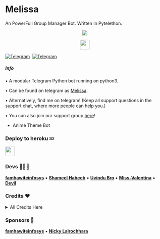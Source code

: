 # Melissa

An PowerFull Group Manager Bot. Written In Pytelethon.

<p align="center">
  <img src="https://i.ibb.co/jbwpmTn/Melissa-as-Cop-Girl.jpg">
</p>

<p align="center">
  <a href="https://python.org">
     <img height="30px" src="http://forthebadge.com/images/badges/made-with-python.svg">
  </a>

[![Telegram](https://img.shields.io/badge/Channel-003245?style=flat&labelColor=224242&logoColor=white&for-the-badge&logo=telegram)](https://t.me/MelissaUpdates)&nbsp; [![Telegram](https://img.shields.io/badge/Support-003245?style=flat&labelColor=224242&logoColor=white&for-the-badge&logo=telegram)](https://t.me/MelissaSupport)&nbsp;

##### Info

• A modular Telegram Python bot running on python3.

• Can be found on telegram as [Melissa](https://t.me/dMelissaBot).

• Alternatively, find me on telegram! (Keep all support questions in the support chat, where more people can help you.)

• You can also join our support group [here](https://t.me/MelissaSupport)!

- Anime Theme Bot

### Deploy to heroku 💤

<p align="left">
  <a href="https://dashboard.heroku.com/new?template=https://github.com/famhawiteinfosys/Melissa/">
     <img height="30px" src="https://img.shields.io/badge/Deploy%20To%20Heroku-blueviolet?style=for-the-badge&logo=heroku">
  </a>

### Devs 👨🏻‍💻

**[famhawiteinfosys](https://github.com/famhawiteinfosys)** ▪ **[Shameel Habeeb](https://github.com/shamilhabeebnelli)** ▪ **[Uvindu Bro](https://github.com/UvinduBro)** ▪ **[Miss-Valentina](https://github.com/Miss-Valentina)** ▪ **[Devil](https://github.com/lucifeermorningstar)**

### Credits ❤
<details><summary>All Credits Here</summary>
<p>

**[famhawiteinfosys](https://github.com/famhawiteinfosys)** ▪ **[Aswin Raj](https://github.com/ASWIN-RAJ-TG)** ▪ **[Uvindu Bro](https://github.com/UvinduBro)** ▪ **[Devil](https://github.com/lucifeermorningstar)** ▪ **[Miss-Valentina](https://github.com/Miss-Valentina)** ▪ **[MashaRobot](https://github.com/Mr-Dark-Prince/MashaRoBot)** ▪ **[SaitamaRobot](https://github.com/AnimeKaizoku/SaitamaRobot)** ▪ **[WilliamButcherBot](https://github.com/thehamkercat/WilliamButcherBot)**

</details>

### Sponsors 🎸

**[famhawiteinfosys](https://github.com/famhawiteinfosys)** ▪ **[Nicky Lalrochhara](https://lalrochhara.github.io)**
